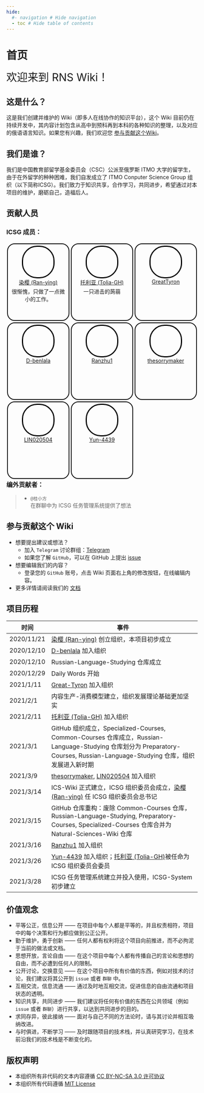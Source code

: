 ```yaml
--- 
hide: 
  #- navigation # Hide navigation 
  - toc # Hide table of contents 
---
```

<style>
    .headpic{
        width: 80px;
        height: 80px;
        background-size: cover;
        border-radius: 40px;
        border: 3px solid black;
        display: inline-block;
        margin: auto;
    }
    .headpicPanel {
        width: 100%;
        float: left;
    }
    .headpicPanel>div{
        width: 160px;
        height: 200px;
        float: left;
        word-wrap: break-word;
        word-break: break-all;
        border-radius: 20px;
        border: 2px solid black;
        margin: 2px;
    }
    .headpicPanel>div>center{
        margin: 4px;
    }
</style>

# 首页
<span style="font-size:2em;font-style:bold;">欢迎来到 RNS Wiki！</span>

## 这是什么？

这是我们创建并维护的 Wiki（即多人在线协作的知识平台），这个 Wiki 目前仍在持续开发中，其内容计划包含从高中到预科再到本科的各种知识的整理，以及对应的俄语语言知识。如果您有兴趣，我们欢迎您 [参与贡献这个Wiki](#参与贡献这个-wiki)。

## 我们是谁？

我们是中国教育部留学基金委员会（CSC）公派至俄罗斯 ITMO 大学的留学生，由于在外留学的种种困难，我们自发成立了 ITMO Conputer Science Group 组织（以下简称ICSG）。我们致力于知识共享，合作学习，共同进步，希望通过对本项目的维护，磨砺自己，造福后人。

## 贡献人员

### ICSG 成员：

<div class="headpicPanel">
    <div>
        <center>
            <div class="headpic" style="background-image: url('img/headpic/Ran-ying.jpg');"></div><br />
            <a href="https://github.com/Ran-ying">染樱 (Ran-ying)</a>
        </center>
        <center>
        <span>很惭愧，只做了一点微小的工作。</span>
        </center>
    </div>
    <div>
        <center>
            <div class="headpic" style="background-image: url('img/headpic/Tolia-GH.jpg');"></div><br />
            <a href="https://github.com/Tolia-GH">托利亚 (Tolia-GH)</a>
        </center>
        <center>
        <span>一只进击的蒟蒻 </span> 
        </center>
    </div>
    <div>
        <center>
            <div class="headpic" style="background-image: url('img/headpic/GreatTyron.jpg');"></div><br />
            <a href="https://github.com/">GreatTyron</a>
        </center>
        <span></span> 
    </div>
    <div>
        <center>
            <div class="headpic" style="background-image: url('img/headpic/D-benlala.png');"></div><br />
            <a href="https://github.com/">D-benlala</a>
        </center>
        <span></span>
    </div>
    <div>
        <center>
            <div class="headpic" style="background-image: url('img/headpic/Ranzhu1.jpg');"></div><br />
            <a href="https://github.com/Ranzhu1">Ranzhu1</a>
        </center>
        <span></span>  
    </div>
    <div>
        <center>
            <div class="headpic" style="background-image: url('img/headpic/thesorrymaker.jpg');"></div><br />
            <a href="https://github.com/thesorrymaker">thesorrymaker</a>
        </center>
        <span></span>  
    </div>
    <div>
        <center>
            <div class="headpic" style="background-image: url('img/headpic/LIN020504.png');"></div><br />
            <a href="https://github.com/LIN020504">LIN020504</a>
        </center>
        <span></span>  
    </div>
    <div>
        <center>
            <div class="headpic" style="background-image: url('img/headpic/Yun-4439.jpg');"></div><br />
            <a href="https://github.com/Yun-4439">Yun-4439</a>
        </center>
        <span></span>  
    </div>
</div>


### 编外贡献者：
>- `@桂小方`  
>在群聊中为 ICSG 任务管理系统提供了想法

## 参与贡献这个 Wiki

- 想要提出建议或想法？
    - 加入 `Telegram` 讨论群组：[Telegram](https://t.me/ICSG_Official)
    - 如果您了解 `GitHub`，可以在 GitHub 上提出 [issue](https://github.com/ITMO-Computer-Science-Group/Natural-Sciences-Wiki/issues)
- 想要编辑我们的内容？
    - 登录您的 `GitHub` 账号，点击 Wiki 页面右上角的修改按钮，在线编辑内容。
- 更多详情请阅读我们的 [文档](Tutorial/README.md)

## 项目历程

| 时间 | 事件 |
|------|------|
| 2020/11/21 | [染樱 (Ran-ying)](https://github.com/Ran-ying) 创立组织，本项目初步成立 |
| 2020/12/10 | [D-benlala](https://github.com/D-benlala) 加入组织 |
| 2020/12/10 | Russian-Language-Studying 仓库成立 |
| 2020/12/29 | Daily Words 开始 |
| 2021/1/11 | [Great-Tyron](https://github.com/GreatTyron) 加入组织 |
| 2021/2/1 | 内容生产-消费模型建立，组织发展理论基础更加坚实 |
| 2021/2/11 | [托利亚 (Tolia-GH)](https://github.com/Tolia-GH) 加入组织 |
| 2021/3/1 | GitHub 组织成立，Specialized-Courses, Common-Courses 仓库成立，Russian-Language-Studying 仓库划分为 Preparatory-Courses, Russian-Language-Studying 仓库，组织发展进入新时期 |
| 2021/3/9 | [thesorrymaker](https://github.com/thesorrymaker), [LIN020504](https://github.com/LIN020504) 加入组织 |
| 2021/3/14 | ICS-Wiki 正式建立，ICSG 组织委员会成立，[染樱 (Ran-ying)](https://github.com/Ran-ying) 任 ICSG 组织委员会总书记 |
| 2021/3/15 | GitHub 仓库重构：废除 Common-Courses 仓库，Russian-Language-Studying, Preparatory-Courses, Specialized-Courses 仓库合并为 Natural-Sciences-Wiki 仓库 |
| 2021/3/16 | [Ranzhu1](https://github.com/Ranzhu1) 加入组织 |
| 2021/3/26 | [Yun-4439](https://github.com/Yun-4439) 加入组织；[托利亚 (Tolia-GH)](https://github.com/Tolia-GH)被任命为 ICSG 组织委员会委员 |
| 2021/3/28 | ICSG 任务管理系统建立并投入使用，ICSG-System 初步建立 |

## 价值观念

- 平等公正，信息公开 —— 在项目中每个人都是平等的，并且权责相符，项目中的每个决策和行为都应做到公正公开。
- 勤于维护，勇于创新 —— 任何人都有权利将这个项目向前推进，而不必拘泥于当前的做法或文档。
- 思想开放，言论自由 —— 在这个项目中每个人都有传播自己的言论和思想的自由，而不必遭到任何人的限制。
- 公开讨论，交换意见 —— 在这个项目中所有有价值的东西，例如对技术的讨论，我们建议将其公开到 `issue` 或者 `群聊` 中。
- 互相交流，信息流通 —— 通过及时地互相交流，促进信息的自由流通和项目状态的透明。
- 知识共享，共同进步 —— 我们建议将任何有价值的东西在公共领域（例如 `issue` 或者 `群聊`）进行共享，以达到共同进步的目的。
- 求同存异，彼此接纳 —— 面对与自己不同的方法论时，请与其讨论并相互吸纳改进。
- 与时俱进，不断学习 —— 及时跟随项目的技术栈，并认真研究学习，在技术前沿我们的技术栈是不断变化的。

## 版权声明

- 本组织所有非代码的文本内容遵循 [CC BY-NC-SA 3.0 许可协议](https://creativecommons.org/licenses/by-nc-sa/3.0/deed.zh)
- 本组织所有代码遵循 [MIT License](https://opensource.org/licenses/mit-license.php)
